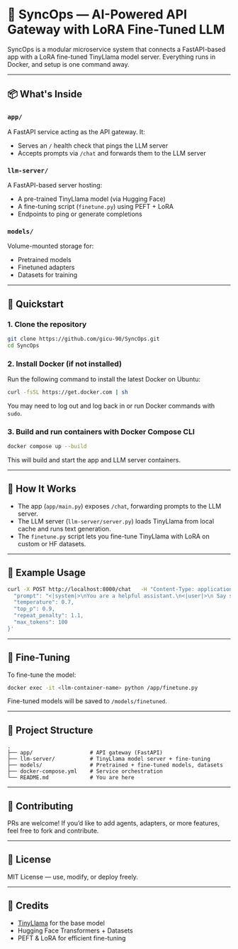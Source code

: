 # 🔁 SyncOps — AI-Powered API Gateway with LoRA Fine-Tuned LLM

SyncOps is a modular microservice system that connects a FastAPI-based app with a LoRA fine-tuned TinyLlama model server. Everything runs in Docker, and setup is one command away.

---

## 📦 What's Inside

### `app/`
A FastAPI service acting as the API gateway. It:
- Serves an `/` health check that pings the LLM server
- Accepts prompts via `/chat` and forwards them to the LLM server

### `llm-server/`
A FastAPI-based server hosting:
- A pre-trained TinyLlama model (via Hugging Face)
- A fine-tuning script (`finetune.py`) using PEFT + LoRA
- Endpoints to ping or generate completions

### `models/`
Volume-mounted storage for:
- Pretrained models
- Finetuned adapters
- Datasets for training

---

## 🚀 Quickstart

### 1. Clone the repository

```bash
git clone https://github.com/gicu-90/SyncOps.git
cd SyncOps
```

### 2. Install Docker (if not installed)

Run the following command to install the latest Docker on Ubuntu:

```bash
curl -fsSL https://get.docker.com | sh
```

You may need to log out and log back in or run Docker commands with `sudo`.

### 3. Build and run containers with Docker Compose CLI

```bash
docker compose up --build
```

This will build and start the app and LLM server containers.

---

## 🧠 How It Works

- The app (`app/main.py`) exposes `/chat`, forwarding prompts to the LLM server. 
- The LLM server (`llm-server/server.py`) loads TinyLlama from local cache and runs text generation.
- The `finetune.py` script lets you fine-tune TinyLlama with LoRA on custom or HF datasets.

---

## 🧪 Example Usage

```bash
curl -X POST http://localhost:8000/chat   -H "Content-Type: application/json"   -d '{
  "prompt": "<|system|>\nYou are a helpful assistant.\n<|user|>\n Say something in french.\n<|assistant|>",
  "temperature": 0.7,
  "top_p": 0.9,
  "repeat_penalty": 1.1,
  "max_tokens": 100
}'
```

---

## 🔧 Fine-Tuning

To fine-tune the model:

```bash
docker exec -it <llm-container-name> python /app/finetune.py
```

Fine-tuned models will be saved to `/models/finetuned`.

---

## 📁 Project Structure

```text
.
├── app/                  # API gateway (FastAPI)
├── llm-server/           # TinyLlama model server + fine-tuning
├── models/               # Pretrained + fine-tuned models, datasets
├── docker-compose.yml    # Service orchestration
└── README.md             # You are here
```

---

## 🤝 Contributing

PRs are welcome! If you’d like to add agents, adapters, or more features, feel free to fork and contribute.

---

## 📜 License

MIT License — use, modify, or deploy freely.

---

## 🧠 Credits

- [TinyLlama](https://huggingface.co/TinyLlama) for the base model
- Hugging Face Transformers + Datasets
- PEFT & LoRA for efficient fine-tuning